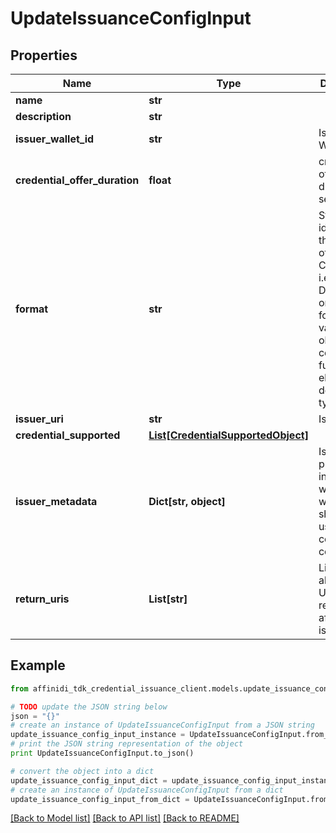 # UpdateIssuanceConfigInput

## Properties

| Name                          | Type                                                                | Description                                                                                                                                           | Notes      |
| ----------------------------- | ------------------------------------------------------------------- | ----------------------------------------------------------------------------------------------------------------------------------------------------- | ---------- |
| **name**                      | **str**                                                             |                                                                                                                                                       | [optional] |
| **description**               | **str**                                                             |                                                                                                                                                       | [optional] |
| **issuer_wallet_id**          | **str**                                                             | Issuer Wallet id                                                                                                                                      | [optional] |
| **credential_offer_duration** | **float**                                                           | credential offer duration in second                                                                                                                   | [optional] |
| **format**                    | **str**                                                             | String identifying the format of this Credential, i.e., ldp_vc. Depending on the format value, the object contains further elements defining the type | [optional] |
| **issuer_uri**                | **str**                                                             | Issuer URI                                                                                                                                            | [optional] |
| **credential_supported**      | [**List[CredentialSupportedObject]**](CredentialSupportedObject.md) |                                                                                                                                                       | [optional] |
| **issuer_metadata**           | **Dict[str, object]**                                               | Issuer public information wallet may want to show to user during consent confirmation                                                                 | [optional] |
| **return_uris**               | **List[str]**                                                       | List of allowed URIs to be returned to after issuance                                                                                                 | [optional] |

## Example

```python
from affinidi_tdk_credential_issuance_client.models.update_issuance_config_input import UpdateIssuanceConfigInput

# TODO update the JSON string below
json = "{}"
# create an instance of UpdateIssuanceConfigInput from a JSON string
update_issuance_config_input_instance = UpdateIssuanceConfigInput.from_json(json)
# print the JSON string representation of the object
print UpdateIssuanceConfigInput.to_json()

# convert the object into a dict
update_issuance_config_input_dict = update_issuance_config_input_instance.to_dict()
# create an instance of UpdateIssuanceConfigInput from a dict
update_issuance_config_input_from_dict = UpdateIssuanceConfigInput.from_dict(update_issuance_config_input_dict)
```

[[Back to Model list]](../README.md#documentation-for-models) [[Back to API list]](../README.md#documentation-for-api-endpoints) [[Back to README]](../README.md)
